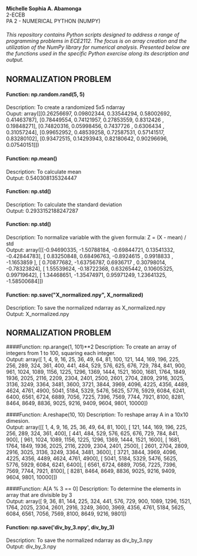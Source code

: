 **Michelle Sophia A. Abamonga** <br>
2-ECEB <br>
PA 2 - NUMERICAL PYTHON (NUMPY)

###### This repository contains Python scripts designed to address a range of programming problems in ECE2112. The focus is on array creation and the utilization of the NumPy library for numerical analysis. Presented below are the functions used in the specific Python exercise along its description and output.

## NORMALIZATION PROBLEM

#### Function: np.random.rand(5, 5)
Description: To create a randomized 5x5 ndarray <br>
Ouput: array([[0.26256697, 0.09802344, 0.33544294, 0.58002692, 0.41463787],
       [0.78449554, 0.74121957, 0.27853559, 0.8312426 , 0.19848271],
       [0.74820316, 0.05998456, 0.7437726 , 0.6306434 , 0.31057244],
       [0.99652952, 0.48539258, 0.72587531, 0.57141517, 0.83280102],
       [0.93472515, 0.14293943, 0.82180642, 0.90296696, 0.07540151]]) <br>

#### Function: np.mean()
Description: To calculate mean <br>
Output: 0.540308135324447 <br>


#### Function: np.std()
Description: To calculate the standard deviation <br>
Output: 0.2933152188247287 <br>

#### Function: np.std()
Description: To normalize variable with the given formula: Z = (X - mean) / std <br>
Output: array([[-0.94690335, -1.50788184, -0.69844721,  0.13541332, -0.42844783],
       [ 0.83250848,  0.68496763, -0.8924615 ,  0.9918833 , -1.1653859 ],
       [ 0.70877682, -1.63756787,  0.6936717 ,  0.30798014, -0.78323824],
       [ 1.55539624, -0.18722368,  0.63265442,  0.10605325,  0.99719642],
       [ 1.34468651, -1.35474971,  0.95971249,  1.23641325, -1.58500684]]) <br>

       
#### Function: np.save("X_normalized.npy", X_normalized)
Description: To save the normalized ndarray as X_normalized.npy <br>
Output: X_normalized.npy <br>

## NORMALIZATION PROBLEM

####Function: np.arange(1, 101)**2
Description: To create an array of integers from 1 to 100, squaring each integer. <br>
Output: array([    1,     4,     9,    16,    25,    36,    49,    64,    81,
         100,   121,   144,   169,   196,   225,   256,   289,   324,
         361,   400,   441,   484,   529,   576,   625,   676,   729,
         784,   841,   900,   961,  1024,  1089,  1156,  1225,  1296,
        1369,  1444,  1521,  1600,  1681,  1764,  1849,  1936,  2025,
        2116,  2209,  2304,  2401,  2500,  2601,  2704,  2809,  2916,
        3025,  3136,  3249,  3364,  3481,  3600,  3721,  3844,  3969,
        4096,  4225,  4356,  4489,  4624,  4761,  4900,  5041,  5184,
        5329,  5476,  5625,  5776,  5929,  6084,  6241,  6400,  6561,
        6724,  6889,  7056,  7225,  7396,  7569,  7744,  7921,  8100,
        8281,  8464,  8649,  8836,  9025,  9216,  9409,  9604,  9801,
       10000])

####Function: A.reshape(10, 10)
Description: To reshape array A in a 10x10 dimesion. <br>
Output: array([[    1,     4,     9,    16,    25,    36,    49,    64,    81,
          100],
       [  121,   144,   169,   196,   225,   256,   289,   324,   361,
          400],
       [  441,   484,   529,   576,   625,   676,   729,   784,   841,
          900],
       [  961,  1024,  1089,  1156,  1225,  1296,  1369,  1444,  1521,
         1600],
       [ 1681,  1764,  1849,  1936,  2025,  2116,  2209,  2304,  2401,
         2500],
       [ 2601,  2704,  2809,  2916,  3025,  3136,  3249,  3364,  3481,
         3600],
       [ 3721,  3844,  3969,  4096,  4225,  4356,  4489,  4624,  4761,
         4900],
       [ 5041,  5184,  5329,  5476,  5625,  5776,  5929,  6084,  6241,
         6400],
       [ 6561,  6724,  6889,  7056,  7225,  7396,  7569,  7744,  7921,
         8100],
       [ 8281,  8464,  8649,  8836,  9025,  9216,  9409,  9604,  9801,
        10000]])

####Function: A[A % 3 == 0]
Description: To determine the elements in array that are divisible by 3 <br>
Output: array([   9,   36,   81,  144,  225,  324,  441,  576,  729,  900, 1089,
       1296, 1521, 1764, 2025, 2304, 2601, 2916, 3249, 3600, 3969, 4356,
       4761, 5184, 5625, 6084, 6561, 7056, 7569, 8100, 8649, 9216, 9801])

#### Function: np.save('div_by_3.npy', div_by_3)
Description: To save the normalized ndarray as div_by_3.npy <br>
Output: div_by_3.npy <br>
